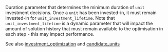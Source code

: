 Duration parameter that determines the minimum duration of `unit` investment decisions. Once a `unit` has been invested-in, it must remain invested-in for `unit_investment_lifetime`. Note that `unit_investment_lifetime` is a dynamic parameter that will impact the amount of solution history that must remain available to the optimisation in each step - this may impact performance.

See also [investment_optimization](@ref) and [candidate\_units](@ref)